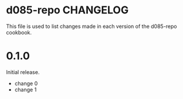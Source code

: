 # d085-repo CHANGELOG

This file is used to list changes made in each version of the d085-repo cookbook.

# 0.1.0

Initial release.

- change 0
- change 1


